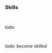 <!-- no index -->

### Skills

<br>

todo

<br>

*todo: become skilled*
<!-- LAST EDITED 1699417610 LAST EDITED-->